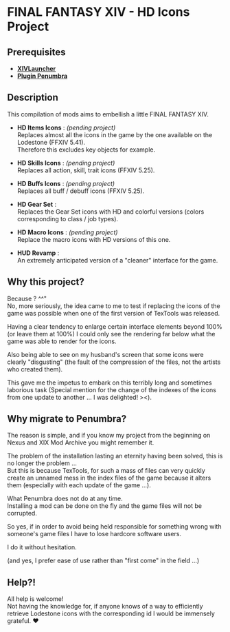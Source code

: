 # FINAL FANTASY XIV - HD Icons Project

## Prerequisites
* **[XIVLauncher](https://github.com/goatcorp/FFXIVQuickLauncher "XIVLauncher")**
* **[Plugin Penumbra](https://github.com/xivdev/Penumbra "Plugin Penumbra")**

## Description
This compilation of mods aims to embellish a little FINAL FANTASY XIV.

* **HD Items Icons** : *(pending project)*  
Replaces almost all the icons in the game by the one available on the Lodestone (FFXIV 5.41).  
Therefore this excludes key objects for example.

* **HD Skills Icons** : *(pending project)*  
Replaces all action, skill, trait icons (FFXIV 5.25).

* **HD Buffs Icons** : *(pending project)*  
Replaces all buff / debuff icons (FFXIV 5.25).

* **HD Gear Set** :  
Replaces the Gear Set icons with HD and colorful versions (colors corresponding to class / job types).

* **HD Macro Icons** : *(pending project)*  
Replace the macro icons with HD versions of this one.

* **HUD Revamp** :  
An extremely anticipated version of a "cleaner" interface for the game.

## Why this project?

Because ? ^^"  
No, more seriously, the idea came to me to test if replacing the icons of the game was possible when one of the first version of TexTools was released.  

Having a clear tendency to enlarge certain interface elements beyond 100% (or leave them at 100%) I could only see the rendering far below what the game was able to render for the icons.  

Also being able to see on my husband's screen that some icons were clearly "disgusting" (the fault of the compression of the files, not the artists who created them).  

This gave me the impetus to embark on this terribly long and sometimes laborious task (Special mention for the change of the indexes of the icons from one update to another ... I was delighted! ><).

## Why migrate to Penumbra?
The reason is simple, and if you know my project from the beginning on Nexus and XIX Mod Archive you might remember it.  

The problem of the installation lasting an eternity having been solved, this is no longer the problem ...  
But this is because TexTools, for such a mass of files can very quickly create an unnamed mess in the index files of the game because it alters them (especially with each update of the game ...).  

What Penumbra does not do at any time.  
Installing a mod can be done on the fly and the game files will not be corrupted.  

So yes, if in order to avoid being held responsible for something wrong with someone's game files I have to lose hardcore software users.  

I do it without hesitation.  

(and yes, I prefer ease of use rather than "first come" in the field ...)

## Help?!
All help is welcome!  
Not having the knowledge for, if anyone knows of a way to efficiently retrieve Lodestone icons with the corresponding id I would be immensely grateful. ♥
